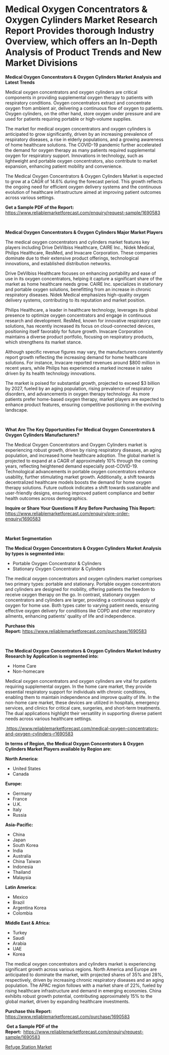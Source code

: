 <p><h1>Medical Oxygen Concentrators & Oxygen Cylinders Market Research Report Provides thorough Industry Overview, which offers an In-Depth Analysis of Product Trends and New Market Divisions</h1></p><p><strong>Medical Oxygen Concentrators & Oxygen Cylinders Market Analysis and Latest Trends</strong></p>
<p><p>Medical oxygen concentrators and oxygen cylinders are critical components in providing supplemental oxygen therapy to patients with respiratory conditions. Oxygen concentrators extract and concentrate oxygen from ambient air, delivering a continuous flow of oxygen to patients. Oxygen cylinders, on the other hand, store oxygen under pressure and are used for patients requiring portable or high-volume supplies.</p><p>The market for medical oxygen concentrators and oxygen cylinders is anticipated to grow significantly, driven by an increasing prevalence of respiratory diseases, a rise in elderly populations, and a growing awareness of home healthcare solutions. The COVID-19 pandemic further accelerated the demand for oxygen therapy as many patients required supplemental oxygen for respiratory support. Innovations in technology, such as lightweight and portable oxygen concentrators, also contribute to market expansion, enhancing patient mobility and convenience.</p><p>The Medical Oxygen Concentrators & Oxygen Cylinders Market is expected to grow at a CAGR of 14.6% during the forecast period. This growth reflects the ongoing need for efficient oxygen delivery systems and the continuous evolution of healthcare infrastructure aimed at improving patient outcomes across various settings.</p></p>
<p><strong>Get a Sample PDF of the Report:&nbsp;</strong> <a href="https://www.reliablemarketforecast.com/enquiry/request-sample/1690583?utm_campaign=3321&utm_medium=2&utm_source=Github&utm_content=ia&utm_term=26032025&utm_id=medical-oxygen-concentrators-oxygen-cylinders">https://www.reliablemarketforecast.com/enquiry/request-sample/1690583</a></p>
<p>&nbsp;</p>
<p><strong>Medical Oxygen Concentrators & Oxygen Cylinders Major Market Players</strong></p>
<p><p>The medical oxygen concentrators and cylinders market features key players including Drive DeVilbiss Healthcare, CAIRE Inc., Nidek Medical, Philips Healthcare, ResMed, and Invacare Corporation. These companies dominate due to their extensive product offerings, technological innovations, and established distribution networks.</p><p>Drive DeVilbiss Healthcare focuses on enhancing portability and ease of use in its oxygen concentrators, helping it capture a significant share of the market as home healthcare needs grow. CAIRE Inc. specializes in stationary and portable oxygen solutions, benefitting from an increase in chronic respiratory diseases. Nidek Medical emphasizes high-quality oxygen delivery systems, contributing to its reputation and market position.</p><p>Philips Healthcare, a leader in healthcare technology, leverages its global presence to optimize oxygen concentrators and engage in continuous research and development. ResMed, known for innovative respiratory care solutions, has recently increased its focus on cloud-connected devices, positioning itself favorably for future growth. Invacare Corporation maintains a diverse product portfolio, focusing on respiratory products, which strengthens its market stance.</p><p>Although specific revenue figures may vary, the manufacturers consistently report growth reflecting the increasing demand for home healthcare solutions. For instance, Invacare reported revenues around $800 million in recent years, while Philips has experienced a marked increase in sales driven by its health technology innovations.</p><p>The market is poised for substantial growth, projected to exceed $3 billion by 2027, fueled by an aging population, rising prevalence of respiratory disorders, and advancements in oxygen therapy technology. As more patients prefer home-based oxygen therapy, market players are expected to enhance product features, ensuring competitive positioning in the evolving landscape.</p></p>
<p>&nbsp;</p>
<p><strong>What Are The Key Opportunities For Medical Oxygen Concentrators & Oxygen Cylinders Manufacturers?</strong></p>
<p><p>The Medical Oxygen Concentrators and Oxygen Cylinders market is experiencing robust growth, driven by rising respiratory diseases, an aging population, and increased home healthcare adoption. The global market is projected to expand at a CAGR of approximately 10% through the coming years, reflecting heightened demand especially post-COVID-19. Technological advancements in portable oxygen concentrators enhance usability, further stimulating market growth. Additionally, a shift towards decentralized healthcare models boosts the demand for home oxygen therapy solutions. Future outlook indicates a shift towards sustainable and user-friendly designs, ensuring improved patient compliance and better health outcomes across demographics.</p></p>
<p><strong>Inquire or Share Your Questions If Any Before Purchasing This Report:</strong> <a href="https://www.reliablemarketforecast.com/enquiry/pre-order-enquiry/1690583?utm_campaign=3321&utm_medium=2&utm_source=Github&utm_content=ia&utm_term=26032025&utm_id=medical-oxygen-concentrators-oxygen-cylinders">https://www.reliablemarketforecast.com/enquiry/pre-order-enquiry/1690583</a></p>
<p>&nbsp;</p>
<p><strong>Market Segmentation</strong></p>
<p><strong>The Medical Oxygen Concentrators & Oxygen Cylinders Market Analysis by types is segmented into:</strong></p>
<p><ul><li>Portable Oxygen Concentrator & Cylinders</li><li>Stationary Oxygen Concentrator & Cylinders</li></ul></p>
<p><p>The medical oxygen concentrators and oxygen cylinders market comprises two primary types: portable and stationary. Portable oxygen concentrators and cylinders are designed for mobility, offering patients the freedom to receive oxygen therapy on the go. In contrast, stationary oxygen concentrators and cylinders are larger, providing a continuous supply of oxygen for home use. Both types cater to varying patient needs, ensuring effective oxygen delivery for conditions like COPD and other respiratory ailments, enhancing patients' quality of life and independence.</p></p>
<p><strong>Purchase this Report:&nbsp;</strong><a href="https://www.reliablemarketforecast.com/purchase/1690583?utm_campaign=3321&utm_medium=2&utm_source=Github&utm_content=ia&utm_term=26032025&utm_id=medical-oxygen-concentrators-oxygen-cylinders">https://www.reliablemarketforecast.com/purchase/1690583</a></p>
<p>&nbsp;</p>
<p><strong>The Medical Oxygen Concentrators & Oxygen Cylinders Market Industry Research by Application is segmented into:</strong></p>
<p><ul><li>Home Care</li><li>Non-homecare</li></ul></p>
<p><p>Medical oxygen concentrators and oxygen cylinders are vital for patients requiring supplemental oxygen. In the home care market, they provide essential respiratory support for individuals with chronic conditions, enabling them to maintain independence and improve quality of life. In the non-home care market, these devices are utilized in hospitals, emergency services, and clinics for critical care, surgeries, and short-term treatments. The dual applications highlight their versatility in supporting diverse patient needs across various healthcare settings.</p></p>
<p><a href="https://www.reliablemarketforecast.com/medical-oxygen-concentrators-and-oxygen-cylinders-r1690583?utm_campaign=3321&utm_medium=2&utm_source=Github&utm_content=ia&utm_term=26032025&utm_id=medical-oxygen-concentrators-oxygen-cylinders">&nbsp;https://www.reliablemarketforecast.com/medical-oxygen-concentrators-and-oxygen-cylinders-r1690583</a></p>
<p><strong>In terms of Region, the Medical Oxygen Concentrators & Oxygen Cylinders Market Players available by Region are:</strong></p>
<p>
    <p> <strong> North America: </strong>
        <ul>
            <li>United States</li>
            <li>Canada</li>
        </ul>
        </p> 
    <p> <strong> Europe: </strong>
        <ul>
            <li>Germany</li>
            <li>France</li>
            <li>U.K.</li>
            <li>Italy</li>
            <li>Russia</li>
        </ul>
        </p> 
    <p> <strong> Asia-Pacific: </strong>
        <ul>
            <li>China</li>
            <li>Japan</li>
            <li>South Korea</li>
            <li>India</li>
            <li>Australia</li>
            <li>China Taiwan</li>
            <li>Indonesia</li>
            <li>Thailand</li>
            <li>Malaysia</li>
        </ul>
        </p> 
    <p> <strong> Latin America: </strong>
        <ul>
            <li>Mexico</li>
            <li>Brazil</li>
            <li>Argentina Korea</li>
            <li>Colombia</li>
        </ul>
        </p> 
    <p> <strong> Middle East & Africa: </strong>
        <ul>
            <li>Turkey</li>
            <li>Saudi</li>
            <li>Arabia</li>
            <li>UAE</li>
            <li>Korea</li>
        </ul>
    </p>
    </p>
<p><p>The medical oxygen concentrators and cylinders market is experiencing significant growth across various regions. North America and Europe are anticipated to dominate the market, with projected shares of 35% and 28%, respectively, driven by increasing chronic respiratory diseases and an aging population. The APAC region follows with a market share of 22%, fueled by rising healthcare infrastructure and demand in emerging economies. China exhibits robust growth potential, contributing approximately 15% to the global market, driven by expanding healthcare investments.</p></p>
<p><strong>Purchase this Report: </strong><a href="https://www.reliablemarketforecast.com/purchase/1690583?utm_campaign=3321&utm_medium=2&utm_source=Github&utm_content=ia&utm_term=26032025&utm_id=medical-oxygen-concentrators-oxygen-cylinders">https://www.reliablemarketforecast.com/purchase/1690583</a></p>
<p>&nbsp;<strong>Get a Sample PDF of the Report:&nbsp;&nbsp;</strong><a href="https://www.reliablemarketforecast.com/enquiry/request-sample/1690583?utm_campaign=3321&utm_medium=2&utm_source=Github&utm_content=ia&utm_term=26032025&utm_id=medical-oxygen-concentrators-oxygen-cylinders">https://www.reliablemarketforecast.com/enquiry/request-sample/1690583</a></p>
<p><strong></strong></p>
<p><p><a href="https://github.com/OlenFleming68/Market-Research-Report-List-1/blob/main/refuge-station-market.md?utm_campaign=3321&utm_medium=2&utm_source=Github&utm_content=ia&utm_term=26032025&utm_id=medical-oxygen-concentrators-oxygen-cylinders">Refuge Station Market</a></p></p>